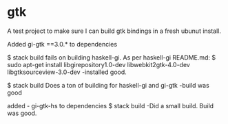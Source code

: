 # gtk

A test project to make sure I can build gtk bindings in a fresh ubunut install.

Added gi-gtk ==3.0.* to dependencies

$ stack build
fails on building haskell-gi. As per haskell-gi README.md:
$ sudo apt-get install libgirepository1.0-dev libwebkit2gtk-4.0-dev libgtksourceview-3.0-dev
-installed good.

$ stack build
Does a ton of building for haskell-gi and gi-gtk
-build was good


added - gi-gtk-hs to dependencies
$ stack build
-Did a small build. Build was good.